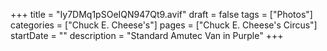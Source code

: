 +++
title = "Iy7DMq1pSOeIQN947Qt9.avif"
draft = false
tags = ["Photos"]
categories = ["Chuck E. Cheese's"]
pages = ["Chuck E. Cheese's Circus"]
startDate = ""
description = "Standard Amutec Van in Purple"
+++
